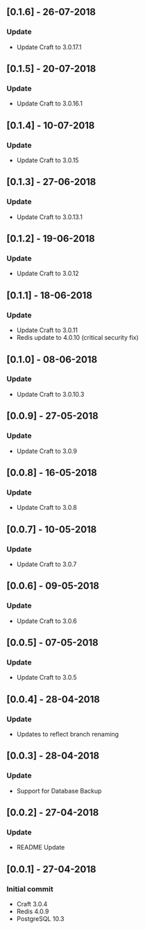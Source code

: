 ## [0.1.6] - 26-07-2018
### Update
- Update Craft to 3.0.17.1

## [0.1.5] - 20-07-2018
### Update
- Update Craft to 3.0.16.1

## [0.1.4] - 10-07-2018
### Update
- Update Craft to 3.0.15

## [0.1.3] - 27-06-2018
### Update
- Update Craft to 3.0.13.1

## [0.1.2] - 19-06-2018
### Update
- Update Craft to 3.0.12

## [0.1.1] - 18-06-2018
### Update
- Update Craft to 3.0.11
- Redis update to 4.0.10 (critical security fix)

## [0.1.0] - 08-06-2018
### Update
- Update Craft to 3.0.10.3

## [0.0.9] - 27-05-2018
### Update
- Update Craft to 3.0.9

## [0.0.8] - 16-05-2018
### Update
- Update Craft to 3.0.8

## [0.0.7] - 10-05-2018
### Update
- Update Craft to 3.0.7

## [0.0.6] - 09-05-2018
### Update
- Update Craft to 3.0.6

## [0.0.5] - 07-05-2018
### Update
- Update Craft to 3.0.5

## [0.0.4] - 28-04-2018
### Update
- Updates to reflect branch renaming

## [0.0.3] - 28-04-2018
### Update
- Support for Database Backup

## [0.0.2] - 27-04-2018
### Update
- README Update

## [0.0.1] - 27-04-2018
### Initial commit
- Craft 3.0.4
- Redis 4.0.9
- PostgreSQL 10.3
